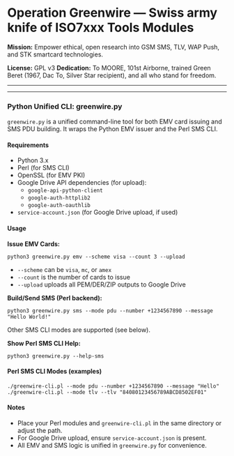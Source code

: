 # Operation Greenwire — Swiss army knife of ISO7xxx Tools Modules

**Mission:** Empower ethical, open research into GSM SMS, TLV, WAP Push, and STK smartcard technologies.

**License:** GPL v3
**Dedication:** To MOORE, 101st Airborne, trained Green Beret (1967, Dac To, Silver Star recipient), and all who stand for freedom.

---

---

### Python Unified CLI: greenwire.py

`greenwire.py` is a unified command-line tool for both EMV card issuing and SMS PDU building. It wraps the Python EMV issuer and the Perl SMS CLI.

#### Requirements

- Python 3.x
- Perl (for SMS CLI)
- OpenSSL (for EMV PKI)
- Google Drive API dependencies (for upload):
  - `google-api-python-client`
  - `google-auth-httplib2`
  - `google-auth-oauthlib`
- `service-account.json` (for Google Drive upload, if used)

#### Usage

**Issue EMV Cards:**

```
python3 greenwire.py emv --scheme visa --count 3 --upload
```
- `--scheme` can be `visa`, `mc`, or `amex`
- `--count` is the number of cards to issue
- `--upload` uploads all PEM/DER/ZIP outputs to Google Drive

**Build/Send SMS (Perl backend):**

```
python3 greenwire.py sms --mode pdu --number +1234567890 --message "Hello World!"
```
Other SMS CLI modes are supported (see below).

**Show Perl SMS CLI Help:**

```
python3 greenwire.py --help-sms
```

#### Perl SMS CLI Modes (examples)

```
./greenwire-cli.pl --mode pdu --number +1234567890 --message "Hello"
./greenwire-cli.pl --mode tlv --tlv "84080123456789ABCD8502EF01"
```

#### Notes
- Place your Perl modules and `greenwire-cli.pl` in the same directory or adjust the path.
- For Google Drive upload, ensure `service-account.json` is present.
- All EMV and SMS logic is unified in `greenwire.py` for convenience.
